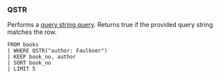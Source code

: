<!--
This is generated by ESQL’s AbstractFunctionTestCase. Do no edit it. See ../README.md for how to regenerate it.
-->

### QSTR
Performs a [query string query](https://www.elastic.co/docs/reference/elasticsearch/query-languages/query-dsl/query-dsl-query-string-query.md). Returns true if the provided query string matches the row.

```
FROM books
| WHERE QSTR("author: Faulkner")
| KEEP book_no, author
| SORT book_no
| LIMIT 5
```
